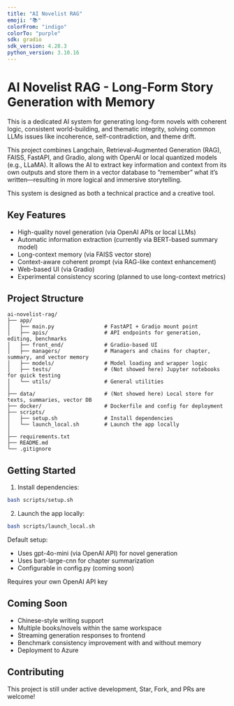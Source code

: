 ```yaml
---
title: "AI Novelist RAG"
emoji: "📚"
colorFrom: "indigo"
colorTo: "purple"
sdk: gradio
sdk_version: 4.28.3
python_version: 3.10.16
---
```



# AI Novelist RAG - Long-Form Story Generation with Memory

This is a dedicated AI system for generating long-form novels with coherent logic, consistent world-building, and thematic integrity, solving common LLMs issues like incoherence, self-contradiction, and theme drift.

This project combines Langchain, Retrieval-Augmented Generation (RAG), FAISS, FastAPI, and Gradio, along with OpenAI or local quantized models (e.g., LLaMA). It allows the AI to extract key information and context from its own outputs and store them in a vector database to “remember” what it’s written—resulting in more logical and immersive storytelling. 

This system is designed as both a technical practice and a creative tool. 

## Key Features

- High-quality novel generation (via OpenAI APIs or local LLMs)
- Automatic information extraction (currently via BERT-based summary model)
- Long-context memory (via FAISS vector store)
- Context-aware coherent prompt (via RAG-like context enhancement)
- Web-based UI (via Gradio)
- Experimental consistency scoring (planned to use long-context metrics)

## Project Structure

```
ai-novelist-rag/
├── app/
│   ├── main.py                # FastAPI + Gradio mount point
│   ├── apis/                  # API endpoints for generation, editing, benchmarks
│   ├── front_end/             # Gradio-based UI
│   ├── managers/              # Managers and chains for chapter, summary, and vector memory
│   ├── models/                # Model loading and wrapper logic
│   ├── tests/                 # (Not showed here) Jupyter notebooks for quick testing
│   └── utils/                 # General utilities 
│
├── data/                      # (Not showed here) Local store for texts, summaries, vector DB 
├── docker/                    # Dockerfile and config for deployment
├── scripts/
│   ├── setup.sh               # Install dependencies
│   └── launch_local.sh        # Launch the app locally
│
├── requirements.txt
├── README.md
└── .gitignore
```

## Getting Started

1. Install dependencies:

```bash
bash scripts/setup.sh
```

2. Launch the app locally:

```bash
bash scripts/launch_local.sh
```

Default setup:

- Uses gpt-4o-mini (via OpenAI API) for novel generation
- Uses bart-large-cnn for chapter summarization  
- Configurable in config.py (coming soon)

Requires your own OpenAI API key

## Coming Soon

- Chinese-style writing support
- Multiple books/novels within the same workspace
- Streaming generation responses to frontend
- Benchmark consistency improvement with and without memory
- Deployment to Azure

## Contributing

This project is still under active development, Star, Fork, and PRs are welcome!
